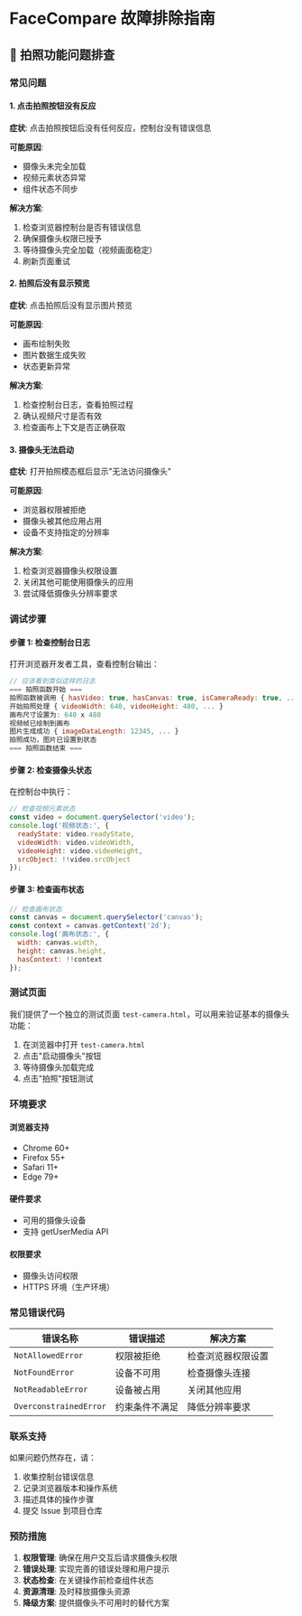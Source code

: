 # FaceCompare 故障排除指南

## 📸 拍照功能问题排查

### 常见问题

#### 1. 点击拍照按钮没有反应

**症状**: 点击拍照按钮后没有任何反应，控制台没有错误信息

**可能原因**:
- 摄像头未完全加载
- 视频元素状态异常
- 组件状态不同步

**解决方案**:
1. 检查浏览器控制台是否有错误信息
2. 确保摄像头权限已授予
3. 等待摄像头完全加载（视频画面稳定）
4. 刷新页面重试

#### 2. 拍照后没有显示预览

**症状**: 点击拍照后没有显示图片预览

**可能原因**:
- 画布绘制失败
- 图片数据生成失败
- 状态更新异常

**解决方案**:
1. 检查控制台日志，查看拍照过程
2. 确认视频尺寸是否有效
3. 检查画布上下文是否正确获取

#### 3. 摄像头无法启动

**症状**: 打开拍照模态框后显示"无法访问摄像头"

**可能原因**:
- 浏览器权限被拒绝
- 摄像头被其他应用占用
- 设备不支持指定的分辨率

**解决方案**:
1. 检查浏览器摄像头权限设置
2. 关闭其他可能使用摄像头的应用
3. 尝试降低摄像头分辨率要求

### 调试步骤

#### 步骤 1: 检查控制台日志

打开浏览器开发者工具，查看控制台输出：

```javascript
// 应该看到类似这样的日志
=== 拍照函数开始 ===
拍照函数被调用 { hasVideo: true, hasCanvas: true, isCameraReady: true, ... }
开始拍照处理 { videoWidth: 640, videoHeight: 480, ... }
画布尺寸设置为: 640 x 480
视频帧已绘制到画布
图片生成成功 { imageDataLength: 12345, ... }
拍照成功，图片已设置到状态
=== 拍照函数结束 ===
```

#### 步骤 2: 检查摄像头状态

在控制台中执行：

```javascript
// 检查视频元素状态
const video = document.querySelector('video');
console.log('视频状态:', {
  readyState: video.readyState,
  videoWidth: video.videoWidth,
  videoHeight: video.videoHeight,
  srcObject: !!video.srcObject
});
```

#### 步骤 3: 检查画布状态

```javascript
// 检查画布状态
const canvas = document.querySelector('canvas');
const context = canvas.getContext('2d');
console.log('画布状态:', {
  width: canvas.width,
  height: canvas.height,
  hasContext: !!context
});
```

### 测试页面

我们提供了一个独立的测试页面 `test-camera.html`，可以用来验证基本的摄像头功能：

1. 在浏览器中打开 `test-camera.html`
2. 点击"启动摄像头"按钮
3. 等待摄像头加载完成
4. 点击"拍照"按钮测试

### 环境要求

#### 浏览器支持
- Chrome 60+
- Firefox 55+
- Safari 11+
- Edge 79+

#### 硬件要求
- 可用的摄像头设备
- 支持 getUserMedia API

#### 权限要求
- 摄像头访问权限
- HTTPS 环境（生产环境）

### 常见错误代码

| 错误名称 | 错误描述 | 解决方案 |
|---------|---------|---------|
| `NotAllowedError` | 权限被拒绝 | 检查浏览器权限设置 |
| `NotFoundError` | 设备不可用 | 检查摄像头连接 |
| `NotReadableError` | 设备被占用 | 关闭其他应用 |
| `OverconstrainedError` | 约束条件不满足 | 降低分辨率要求 |

### 联系支持

如果问题仍然存在，请：

1. 收集控制台错误信息
2. 记录浏览器版本和操作系统
3. 描述具体的操作步骤
4. 提交 Issue 到项目仓库

### 预防措施

1. **权限管理**: 确保在用户交互后请求摄像头权限
2. **错误处理**: 实现完善的错误处理和用户提示
3. **状态检查**: 在关键操作前检查组件状态
4. **资源清理**: 及时释放摄像头资源
5. **降级方案**: 提供摄像头不可用时的替代方案
